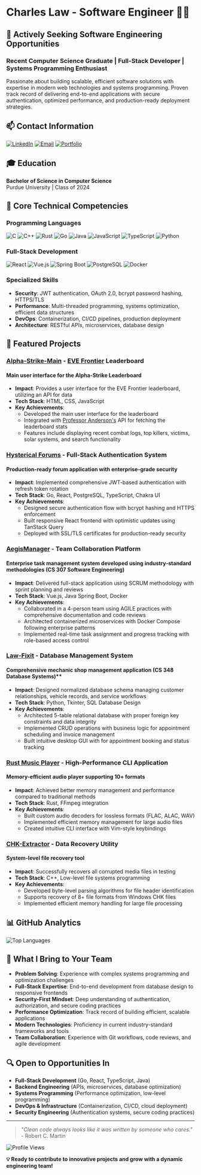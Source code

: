 # Charles Law - Software Engineer 👨‍💻

## 🎯 Actively Seeking Software Engineering Opportunities

### Recent Computer Science Graduate | Full-Stack Developer | Systems Programming Enthusiast

Passionate about building scalable, efficient software solutions with expertise in modern web technologies and systems programming. Proven track record of delivering end-to-end applications with secure authentication, optimized performance, and production-ready deployment strategies.

## 📫 Contact Information

[![LinkedIn](https://img.shields.io/badge/LinkedIn-0077B5?style=for-the-badge&logo=linkedin&logoColor=white)](https://www.linkedin.com/in/law-charles/)
[![Email](https://img.shields.io/badge/Email-D14836?style=for-the-badge&logo=gmail&logoColor=white)](mailto:calaw726@proton.me)
[![Portfolio](https://img.shields.io/badge/Portfolio-0000?style=for-the-badge&logo=About.me&logoColor=white)](https://github.com/claw726)

## 🎓 Education

**Bachelor of Science in Computer Science**  
Purdue University | Class of 2024

## 💼 Core Technical Competencies

### Programming Languages

![C](https://img.shields.io/badge/C-00599C?style=for-the-badge&logo=c&logoColor=white)
![C++](https://img.shields.io/badge/C++-00599C?style=for-the-badge&logo=c%2B%2B&logoColor=white)
![Rust](https://img.shields.io/badge/Rust-0000?style=for-the-badge&logo=rust&logoColor=white)
![Go](https://img.shields.io/badge/Go-00ADD8?style=for-the-badge&logo=go&logoColor=white)
![Java](https://img.shields.io/badge/Java-ED8B00?style=for-the-badge&logo=openjdk&logoColor=white)
![JavaScript](https://img.shields.io/badge/JavaScript-F7DF1E?style=for-the-badge&logo=javascript&logoColor=black)
![TypeScript](https://img.shields.io/badge/TypeScript-007ACC?style=for-the-badge&logo=typescript&logoColor=white)
![Python](https://img.shields.io/badge/Python-3776AB?style=for-the-badge&logo=python&logoColor=white)

### Full-Stack Development

![React](https://img.shields.io/badge/React-20232A?style=for-the-badge&logo=react&logoColor=61DAFB)
![Vue.js](https://img.shields.io/badge/Vue.js-35495E?style=for-the-badge&logo=vue.js&logoColor=4FC08D)
![Spring Boot](https://img.shields.io/badge/Spring_Boot-6DB33F?style=for-the-badge&logo=spring-boot&logoColor=white)
![PostgreSQL](https://img.shields.io/badge/PostgreSQL-316192?style=for-the-badge&logo=postgresql&logoColor=white)
![Docker](https://img.shields.io/badge/Docker-2496ED?style=for-the-badge&logo=docker&logoColor=white)

### Specialized Skills

- **Security**: JWT authentication, OAuth 2.0, bcrypt password hashing, HTTPS/TLS
- **Performance**: Multi-threaded programming, systems optimization, efficient data structures
- **DevOps**: Containerization, CI/CD pipelines, production deployment
- **Architecture**: RESTful APIs, microservices, database design

## 🚀 Featured Projects

### [Alpha-Strike-Main](https://github.com/alpha-strike-space/Alpha-Strike-Main) - [EVE Frontier](https://www.evefrontier.com/en) Leaderboard

#### Main user interface for the Alpha-Strike Leaderboard

- **Impact**: Provides a user interface for the EVE Frontier leaderboard, utilizing an API for data
- **Tech Stack**: HTML, CSS, JavaScript
- **Key Achievements**:
  - Developed the main user interface for the leaderboard
  - Integrated with [Professor Anderson's](https://github.com/kandrsn99) API for fetching the leaderboard stats
  - Features include displaying recent combat logs, top killers, victims, solar systems, and search functionality

### [Hysterical Forums](https://github.com/kandrsn99/Hysterical-Forums) - Full-Stack Authentication System

#### Production-ready forum application with enterprise-grade security

- **Impact**: Implemented comprehensive JWT-based authentication with refresh token rotation
- **Tech Stack**: Go, React, PostgreSQL, TypeScript, Chakra UI
- **Key Achievements**:
  - Designed secure authentication flow with bcrypt hashing and HTTPS enforcement
  - Built responsive React frontend with optimistic updates using TanStack Query
  - Deployed with SSL/TLS certificates for production-ready security

### [AegisManager](https://github.com/claw726/AegisManager) - Team Collaboration Platform

#### Enterprise task management system developed using industry-standard methodologies (CS 307 Software Engineering)

- **Impact**: Delivered full-stack application using SCRUM methodology with sprint planning and reviews
- **Tech Stack**: Vue.js, Java Spring Boot, Docker
- **Key Achievements**:
  - Collaborated in a 4-person team using AGILE practices with comprehensive documentation and code reviews
  - Architected containerized microservices with Docker Compose following enterprise patterns
  - Implemented real-time task assignment and progress tracking with role-based access control

### [Law-Fixit](https://github.com/claw726/Law-Fixit) - Database Management System

#### Comprehensive mechanic shop management application (CS 348 Database Systems)\*\*

- **Impact**: Designed normalized database schema managing customer relationships, vehicle records, and service workflows
- **Tech Stack**: Python, Tkinter, SQL Database Design
- **Key Achievements**:
  - Architected 5-table relational database with proper foreign key constraints and data integrity
  - Implemented CRUD operations with business logic for appointment scheduling and invoice management
  - Built intuitive desktop GUI with for appointment booking and status tracking

### [Rust Music Player](https://github.com/claw726/Rust-music-player) - High-Performance CLI Application

#### Memory-efficient audio player supporting 10+ formats

- **Impact**: Achieved better memory management and performance compared to traditional methods
- **Tech Stack**: Rust, FFmpeg integration
- **Key Achievements**:
  - Built custom audio decoders for lossless formats (FLAC, ALAC, WAV)
  - Implemented efficient memory management for large audio files
  - Created intuitive CLI interface with Vim-style keybindings

### [CHK-Extractor](https://github.com/claw726/CHK-Extractor) - Data Recovery Utility

#### System-level file recovery tool

- **Impact**: Successfully recovers all corrupted media files in testing
- **Tech Stack**: C++, Low-level file systems programming
- **Key Achievements**:
  - Developed byte-level parsing algorithms for file header identification
  - Supports recovery of 8+ file formats from Windows CHK files
  - Implemented efficient memory handling for large file processing

## 📊 GitHub Analytics

![Top Languages](https://github-readme-stats.vercel.app/api/top-langs/?username=claw726&layout=compact&theme=radical&hide_border=true)

## 🎯 What I Bring to Your Team

- **Problem Solving**: Experience with complex systems programming and optimization challenges
- **Full-Stack Expertise**: End-to-end development from database design to responsive frontends
- **Security-First Mindset**: Deep understanding of authentication, authorization, and secure coding practices
- **Performance Optimization**: Track record of building efficient, scalable applications
- **Modern Technologies**: Proficiency in current industry-standard frameworks and tools
- **Team Collaboration**: Experience with Git workflows, code reviews, and agile development

## 🔍 Open to Opportunities In

- **Full-Stack Development** (Go, React, TypeScript, Java)
- **Backend Engineering** (APIs, microservices, database optimization)
- **Systems Programming** (Performance optimization, low-level programming)
- **DevOps & Infrastructure** (Containerization, CI/CD, cloud deployment)
- **Security Engineering** (Authentication systems, secure coding practices)

---

> _"Clean code always looks like it was written by someone who cares."_ - Robert C. Martin

![Profile Views](https://komarev.com/ghpvc/?username=claw726&color=blue&style=flat-square)

**💡 Ready to contribute to innovative projects and grow with a dynamic engineering team!**
